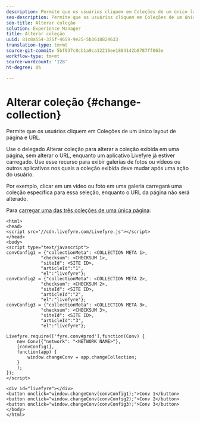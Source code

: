 ```yaml
---
description: Permite que os usuários cliquem em Coleções de um único layout de página e URL.
seo-description: Permite que os usuários cliquem em Coleções de um único layout de página e URL.
seo-title: Alterar coleção
solution: Experience Manager
title: Alterar coleção
uuid: 81c8a554-375f-4659-9e25-5b3618824633
translation-type: tm+mt
source-git-commit: 5bf937c8cb1a9ca12216ee1884142b8787ff063e
workflow-type: tm+mt
source-wordcount: '128'
ht-degree: 0%

---
```



# Alterar coleção {#change-collection}

Permite que os usuários cliquem em Coleções de um único layout de página e URL.

Use o delegado Alterar coleção para alterar a coleção exibida em uma página, sem alterar o URL, enquanto um aplicativo Livefyre já estiver carregado. Use esse recurso para exibir galerias de fotos ou vídeos ou outros aplicativos nos quais a coleção exibida deve mudar após uma ação do usuário.

Por exemplo, clicar em um vídeo ou foto em uma galeria carregará uma coleção específica para essa seleção, enquanto o URL da página não será alterado.

Para [carregar uma das três coleções de uma única página](../c-advanced-topics/t-display-comment-count.md#t_display_comment_count):

```
<html> 
<head> 
<script src='//cdn.livefyre.com/Livefyre.js'></script> 
</head> 
<body> 
<script type="text/javascript"> 
convConfig1 = {"collectionMeta": <COLLECTION META 1>, 
             "checksum": <CHECKSUM 1>, 
             "siteId": <SITE ID>, 
             "articleId":"1", 
             "el":"livefyre"}; 
convConfig2 = {"collectionMeta": <COLLECTION META 2>, 
             "checksum": <CHECKSUM 2>, 
             "siteId": <SITE ID>, 
             "articleId":"2", 
             "el":"livefyre"}; 
convConfig3 = {"collectionMeta": <COLLECTION META 3>, 
             "checksum": <CHECKSUM 3>, 
             "siteId": <SITE ID>, 
             "articleId":"3", 
             "el":"livefyre"}; 
  
Livefyre.require(['fyre.conv#prod'],function(Conv) { 
    new Conv({"network": "<NETWORK NAME>"}, 
    [convConfig1], 
    function(app) {  
        window.changeConv = app.changeCollection; 
    } 
    ); 
}); 
</script> 
  
<div id="livefyre"></div> 
<button onclick="window.changeConv(convConfig1);">Conv 1</button> 
<button onclick="window.changeConv(convConfig2);">Conv 2</button> 
<button onclick="window.changeConv(convConfig3);">Conv 3</button> 
</body> 
</html>
```
